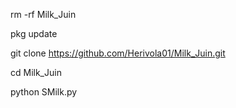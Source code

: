rm -rf Milk_Juin

pkg update

git clone https://github.com/Herivola01/Milk_Juin.git

cd Milk_Juin

python SMilk.py
